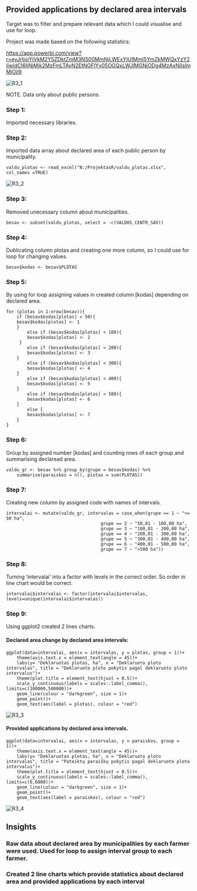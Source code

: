 ## Provided applications by declared area intervals

Target was to filter and prepare relevant data which I could visualise and use for loop.

Project was made based on the following statistics:

https://app.powerbi.com/view?r=eyJrIjoiYjVkM2Y5ZDktZmM3NS00MmNjLWExYjUtMmI5YmZkMWQxYzY2IiwidCI6IjNjMjk2MzFmLTAyN2EtNGFlYy05OGQxLWJlMGNjODg4MzAxNiIsImMiOjl9

![R3_1](https://github.com/user-attachments/assets/ba4c7366-f908-4799-b50a-7ce6c7619cd0)


NOTE. Data only about public persons.

### Step 1: 

Imported necessary libraries.

### Step 2: 

Imported data array about declared area of each public person by municipality.

    valdu_plotas <- read_excel("N:/ProjektasR/valdu_plotas.xlsx", col_names =TRUE)

![R3_2](https://github.com/user-attachments/assets/b3586aaa-ef9a-4be9-8e21-449db21ab5b4)


### Step 3: 

Removed unecessary column about municipalities.

    besav <- subset(valdu_plotas, select = -c(VALDOS_CENTR_SAV))

### Step 4: 

Dublicating column plotas and creating one more column, so I could use for loop for changing values.

    besav$kodas <- besav$PLOTAS

### Step 5: 

By using for loop assigning values in created column [kodas] depending on declared area.

    for (plotas in 1:nrow(besav)){
        if (besav$kodas[plotas] < 50){
        besav$kodas[plotas] <- 1
        }
            else if (besav$kodas[plotas] < 100){
            besav$kodas[plotas] <- 2
         }
            else if (besav$kodas[plotas] < 200){
            besav$kodas[plotas] <- 3
        }
            else if (besav$kodas[plotas] < 300){
            besav$kodas[plotas] <- 4
        }
            else if (besav$kodas[plotas] < 400){
            besav$kodas[plotas] <- 5
        }
            else if (besav$kodas[plotas] < 500){
            besav$kodas[plotas] <- 6
        }
            else {
            besav$kodas[plotas] <- 7
        }
    }

### Step 6: 

Group by assigned number [kodas] and counting rows of each group and summarising declaread area.

    valdu_gr <- besav %>% group_by(grupe = besav$kodas) %>% 
        summarise(paraiskos = n(), plotas = sum(PLOTAS))


### Step 7: 

Creating new column by assigned code with names of intervals.  

    intervalai <- mutate(valdu_gr, intervalas = case_when(grupe == 1 ~ "<= 50 ha",
                                        grupe == 2 ~ "50,01 - 100,00 ha",
                                        grupe == 3 ~ "100,01 - 200,00 ha",
                                        grupe == 4 ~ "200,01 - 300,00 ha",
                                        grupe == 5 ~ "300,01 - 400,00 ha",
                                        grupe == 6 ~ "400,01 - 500,00 ha",
                                        grupe == 7 ~ ">500 ha"))


### Step 8: 

Turning ‘intervalai‘ into a factor with levels in the correct order. So order in line chart would be correct.

    intervalai$intervalas <- factor(intervalai$intervalas, levels=unique(intervalai$intervalas))

### Step 9: 

Using ggplot2 created 2 lines charts.

#### Declared area change by declared area intervals:

    ggplot(data=intervalai, aes(x = intervalas, y = plotas, group = 1))+
        theme(axis.text.x = element_text(angle = 45))+
        labs(y= "Deklaruotas plotas, ha", x = "Deklaruoto ploto intervalas", title = "Deklaruoto ploto pokytis pagal deklaruoto ploto intervalus")+
        theme(plot.title = element_text(hjust = 0.5))+
        scale_y_continuous(labels = scales::label_comma(), limits=c(100000,500000))+
        geom_line(colour = "darkgreen", size = 1)+
        geom_point()+
        geom_text(aes(label = plotas), colour = "red")


![R3_3](https://github.com/user-attachments/assets/3d6ccbd5-4605-46d1-bd04-fc6bcb6f72e5)


#### Provided applications by declared area intervals.

    ggplot(data=intervalai, aes(x = intervalas, y = paraiskos, group = 1))+
        theme(axis.text.x = element_text(angle = 45))+
        labs(y= "Deklaruotas plotas, ha", x = "Deklaruoto ploto intervalas", title = "Pateiktų paraiškų pokytis pagal deklaruoto ploto intervalus")+
        theme(plot.title = element_text(hjust = 0.5))+
        scale_y_continuous(labels = scales::label_comma(), limits=c(0,6000))+
        geom_line(colour = "darkgreen", size = 1)+
        geom_point()+
        geom_text(aes(label = paraiskos), colour = "red")


![R3_4](https://github.com/user-attachments/assets/7b964867-6549-492d-a419-40832f62f5e2)

## Insights

### Raw data about declared area by municipalities by each farmer were used. Used for loop to assign interval group to each farmer.

### Created 2 line charts which provide statistics about declared area and provided applications by each interval

